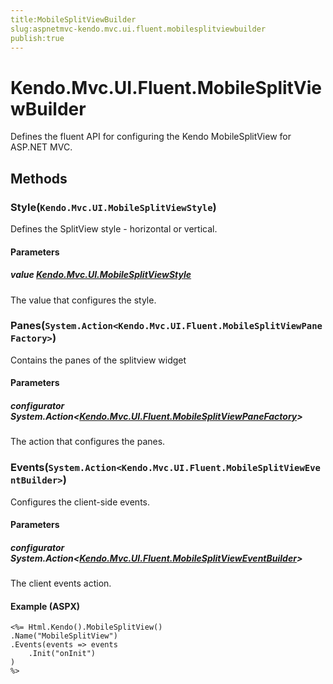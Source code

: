 ```yaml
---
title:MobileSplitViewBuilder
slug:aspnetmvc-kendo.mvc.ui.fluent.mobilesplitviewbuilder
publish:true
---
```


# Kendo.Mvc.UI.Fluent.MobileSplitViewBuilder
Defines the fluent API for configuring the Kendo MobileSplitView for ASP.NET MVC.



## Methods

### Style(`Kendo.Mvc.UI.MobileSplitViewStyle`)
Defines the SplitView style - horizontal or vertical.


#### Parameters

##### value [Kendo.Mvc.UI.MobileSplitViewStyle](/api/wrappers/aspnet-mvc/Kendo.Mvc.UI/MobileSplitViewStyle)
The value that configures the style.





### Panes(`System.Action<Kendo.Mvc.UI.Fluent.MobileSplitViewPaneFactory>`)
Contains the panes of the splitview widget


#### Parameters

##### configurator System.Action<[Kendo.Mvc.UI.Fluent.MobileSplitViewPaneFactory](/api/wrappers/aspnet-mvc/Kendo.Mvc.UI.Fluent/MobileSplitViewPaneFactory)>
The action that configures the panes.





### Events(`System.Action<Kendo.Mvc.UI.Fluent.MobileSplitViewEventBuilder>`)
Configures the client-side events.


#### Parameters

##### configurator System.Action<[Kendo.Mvc.UI.Fluent.MobileSplitViewEventBuilder](/api/wrappers/aspnet-mvc/Kendo.Mvc.UI.Fluent/MobileSplitViewEventBuilder)>
The client events action.




#### Example (ASPX)
    <%= Html.Kendo().MobileSplitView()
    .Name("MobileSplitView")
    .Events(events => events
        .Init("onInit")
    )
    %>



